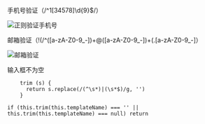 

手机号验证（/^1[34578]\d{9}$/）

![正则验证手机号](http://upload-images.jianshu.io/upload_images/2941543-886818a06460f304.png?imageMogr2/auto-orient/strip%7CimageView2/2/w/1240)

邮箱验证（!(/^([a-zA-Z0-9_-])+@([a-zA-Z0-9_-])+(.[a-zA-Z0-9_-]）

![邮箱验证](http://upload-images.jianshu.io/upload_images/2941543-681408f6894b2c98.png?imageMogr2/auto-orient/strip%7CimageView2/2/w/1240)

输入框不为空

```
    trim (s) {
      return s.replace(/(^\s*)|(\s*$)/g, '')
    }

if (this.trim(this.templateName) === '' || this.trim(this.templateName) === null) return
```
